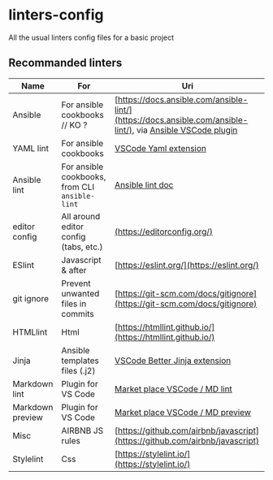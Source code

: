 # linters-config

All the usual linters config files for a basic project

## Recommanded linters

| Name | For | Uri |
|---------------|---------------------------------------|--------------------------------------|
| Ansible | For ansible cookbooks // KO ? | [https://docs.ansible.com/ansible-lint/](https://docs.ansible.com/ansible-lint/), via [Ansible VSCode plugin](https://marketplace.visualstudio.com/items?itemName=vscoss.vscode-ansible) |
| YAML lint | For ansible cookbooks | [VSCode Yaml extension](https://marketplace.visualstudio.com/items?itemName=redhat.vscode-yaml) |
| Ansible lint | For ansible cookbooks, from CLI `ansible-lint` | [Ansible lint doc](https://docs.ansible.com/ansible-lint/) |
| editor config | All around editor config (tabs, etc.) | [(https://editorconfig.org/)](https://editorconfig.org/) |
| ESlint | Javascript & after | [https://eslint.org/](https://eslint.org/) |
| git ignore | Prevent unwanted files in commits |  [https://git-scm.com/docs/gitignore](https://git-scm.com/docs/gitignore) |
| HTMLlint | Html | [https://htmllint.github.io/](https://htmllint.github.io/) |
| Jinja | Ansible templates files (.j2) | [VSCode Better Jinja extension](https://marketplace.visualstudio.com/items?itemName=samuelcolvin.jinjahtml) |
| Markdown lint | Plugin for VS Code | [Market place VSCode / MD lint](https://marketplace.visualstudio.com/items?itemName=DavidAnson.vscode-markdownlint) |
| Markdown preview | Plugin for VS Code | [Market place VSCode / MD preview](https://marketplace.visualstudio.com/items?itemName=shd101wyy.markdown-preview-enhanced) |
| Misc | AIRBNB JS rules | [https://github.com/airbnb/javascript](https://github.com/airbnb/javascript) |
| Stylelint | Css | [https://stylelint.io/](https://stylelint.io/) |
